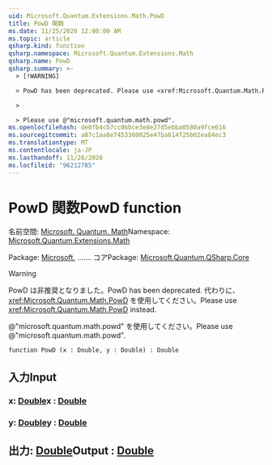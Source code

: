 ```yaml
---
uid: Microsoft.Quantum.Extensions.Math.PowD
title: PowD 関数
ms.date: 11/25/2020 12:00:00 AM
ms.topic: article
qsharp.kind: function
qsharp.namespace: Microsoft.Quantum.Extensions.Math
qsharp.name: PowD
qsharp.summary: >-
  > [!WARNING]

  > PowD has been deprecated. Please use <xref:Microsoft.Quantum.Math.PowD> instead.

  >

  > Please use @"microsoft.quantum.math.powd".
ms.openlocfilehash: de0fb4cb7cc06bce3e8e27d5ebba0580a9fce616
ms.sourcegitcommit: a87c1aa8e7453360025e47ba614f25b02ea84ec3
ms.translationtype: MT
ms.contentlocale: ja-JP
ms.lasthandoff: 11/26/2020
ms.locfileid: "96212785"
---
```

# <a name="powd-function"></a><span data-ttu-id="41f69-102">PowD 関数</span><span class="sxs-lookup"><span data-stu-id="41f69-102">PowD function</span></span>

<span data-ttu-id="41f69-103">名前空間: [Microsoft. Quantum. Math](xref:Microsoft.Quantum.Extensions.Math)</span><span class="sxs-lookup"><span data-stu-id="41f69-103">Namespace: [Microsoft.Quantum.Extensions.Math](xref:Microsoft.Quantum.Extensions.Math)</span></span>

<span data-ttu-id="41f69-104">Package: [Microsoft.](https://nuget.org/packages/Microsoft.Quantum.QSharp.Core) ....... コア</span><span class="sxs-lookup"><span data-stu-id="41f69-104">Package: [Microsoft.Quantum.QSharp.Core](https://nuget.org/packages/Microsoft.Quantum.QSharp.Core)</span></span>


> [!WARNING]
> <span data-ttu-id="41f69-105">PowD は非推奨となりました。</span><span class="sxs-lookup"><span data-stu-id="41f69-105">PowD has been deprecated.</span></span> <span data-ttu-id="41f69-106">代わりに、<xref:Microsoft.Quantum.Math.PowD> を使用してください。</span><span class="sxs-lookup"><span data-stu-id="41f69-106">Please use <xref:Microsoft.Quantum.Math.PowD> instead.</span></span>
>
> <span data-ttu-id="41f69-107">@"microsoft.quantum.math.powd" を使用してください。</span><span class="sxs-lookup"><span data-stu-id="41f69-107">Please use @"microsoft.quantum.math.powd".</span></span>



```qsharp
function PowD (x : Double, y : Double) : Double
```


## <a name="input"></a><span data-ttu-id="41f69-108">入力</span><span class="sxs-lookup"><span data-stu-id="41f69-108">Input</span></span>

### <a name="x--double"></a><span data-ttu-id="41f69-109">x: [Double](xref:microsoft.quantum.lang-ref.double)</span><span class="sxs-lookup"><span data-stu-id="41f69-109">x : [Double](xref:microsoft.quantum.lang-ref.double)</span></span>




### <a name="y--double"></a><span data-ttu-id="41f69-110">y: [Double](xref:microsoft.quantum.lang-ref.double)</span><span class="sxs-lookup"><span data-stu-id="41f69-110">y : [Double](xref:microsoft.quantum.lang-ref.double)</span></span>





## <a name="output--double"></a><span data-ttu-id="41f69-111">出力: [Double](xref:microsoft.quantum.lang-ref.double)</span><span class="sxs-lookup"><span data-stu-id="41f69-111">Output : [Double](xref:microsoft.quantum.lang-ref.double)</span></span>

